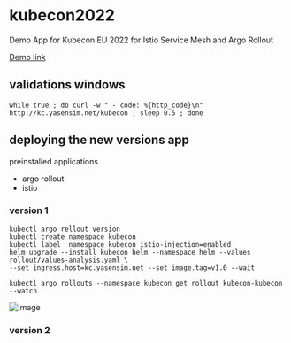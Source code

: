 # kubecon2022
Demo App for Kubecon EU 2022 for Istio Service Mesh and Argo Rollout


[Demo link](https://youtu.be/5Ko-CnP2qhA?list=PLj6h78yzYM2MCEgkd8zH0vJWF7jdQ-GRR&t=1318)

## validations windows
```
while true ; do curl -w " - code: %{http_code}\n" http://kc.yasensim.net/kubecon ; sleep 0.5 ; done
```

## deploying the new versions app 

preinstalled applications  
- argo rollout 
- istio 

### version 1
```
kubectl argo rellout version
kubectl create namespace kubecon
kubectl label  namespace kubecon istio-injection=enabled 
helm upgrade --install kubecon helm --namespace helm --values rollout/values-analysis.yaml \
--set ingress.host=kc.yasensim.net --set image.tag=v1.0 --wait

kubectl argo rollouts --namespace kubecon get rollout kubecon-kubecon --watch 
```
![image](https://user-images.githubusercontent.com/4955356/172356136-bcdaf56f-b058-4918-8b03-0dd1d65e1048.png)

### version 2

